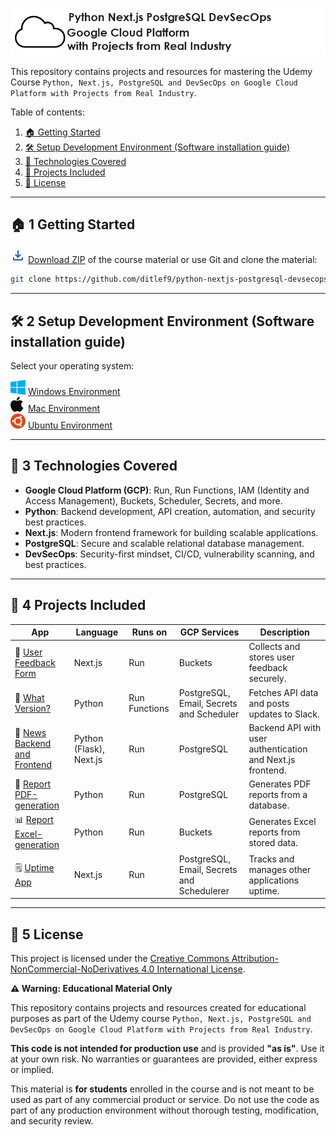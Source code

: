 ![Python, Next.js, PostgreSQL and DevSecOps on Google Cloud Platform with Projects from Real Industry Logo](_docs/python-nextjs-postgresql-devsecops-gcp-logo.png) 

This repository contains projects and resources for mastering the 
Udemy Course `Python, Next.js, PostgreSQL and DevSecOps on Google Cloud Platform with Projects from Real Industry`.

Table of contents:
1. [🏠 Getting Started](#-1-getting-started)
2. [🛠️ Setup Development Environment (Software installation guide)](#%EF%B8%8F-2-setup-development-environment-software-installation-guide)
3. [📌 Technologies Covered](#-3-technologies-covered)
4. [🎯 Projects Included](#-4-projects-included)
5. [📜 License](#-5-license)

---

## 🏠 1 Getting Started

![Download](_docs/download_24dp_2854C5_FILL0_wght400_GRAD0_opsz24.png) [Download ZIP](https://github.com/ditlef9/python-nextjs-postgresql-devsecops-gcp/archive/refs/heads/main.zip) of the course material
or use Git and clone the material:
```bash
git clone https://github.com/ditlef9/python-nextjs-postgresql-devsecops-gcp.git
```


---

## 🛠️ 2 Setup Development Environment (Software installation guide)

Select your operating system:

![Windows](_docs/icons/windows-24x24.png) [Windows Environment](setup-development-environment/windows-environment)<br>
![Mac](_docs/icons/mac-24x24.png) [Mac Environment](setup-development-environment/mac-environment)<br>
![Ubuntu](_docs/icons/ubuntu-24x24.png) [Ubuntu Environment](setup-development-environment/ubuntu-environment)<br>

---

## 📌 3 Technologies Covered
- **Google Cloud Platform (GCP)**: Run, Run Functions, IAM (Identity and Access Management), Buckets, Scheduler, Secrets, and more.
- **Python**: Backend development, API creation, automation, and security best practices.
- **Next.js**: Modern frontend framework for building scalable applications.
- **PostgreSQL**: Secure and scalable relational database management.
- **DevSecOps**: Security-first mindset, CI/CD, vulnerability scanning, and best practices.

---

## 🎯 4 Projects Included
| App                                                   | Language                | Runs on       | GCP Services                                | Description                                                |
|-------------------------------------------------------|-------------------------|---------------|---------------------------------------------|------------------------------------------------------------|
| 📝 [User Feedback Form](user-feedback-form)           | Next.js                 | Run           | Buckets                                     | Collects and stores user feedback securely.                |
| 🔄 [What Version?](what-version)                      | Python                  | Run Functions | PostgreSQL, Email, Secrets and Scheduler    | Fetches API data and posts updates to Slack.               |
| 📝 [News Backend and Frontend](news)                  | Python (Flask), Next.js | Run           | PostgreSQL                                  | Backend API with user authentication and Next.js frontend. |
| 📄 [Report PDF-generation](report-pdf-generation)     | Python                  | Run           | PostgreSQL                                  | Generates PDF reports from a database.                     |
| 📊 [Report Excel-generation](report-excel-generation) | Python                  | Run           | Buckets                                     | Generates Excel reports from stored data.                  |
| 🗒️ [Uptime App](uptime-app)                          | Next.js                 | Run           | PostgreSQL, Email, Secrets and  Schedulerer | Tracks and manages other applications uptime.              |


--- 

## 📜 5 License


This project is licensed under the
[Creative Commons Attribution-NonCommercial-NoDerivatives 4.0 International License](https://creativecommons.org/licenses/by-nc-nd/4.0/).

**⚠️ Warning: Educational Material Only**

This repository contains projects and resources created for educational purposes as part of the Udemy course 
`Python, Next.js, PostgreSQL and DevSecOps on Google Cloud Platform with Projects from Real Industry`.

**This code is not intended for production use** and is provided **"as is"**. 
Use it at your own risk. No warranties or guarantees are provided, either express or implied. 

This material is **for students** enrolled in the course and is not meant to be used as part of any commercial product or service. 
Do not use the code as part of any production environment without thorough testing, modification, and security review.

